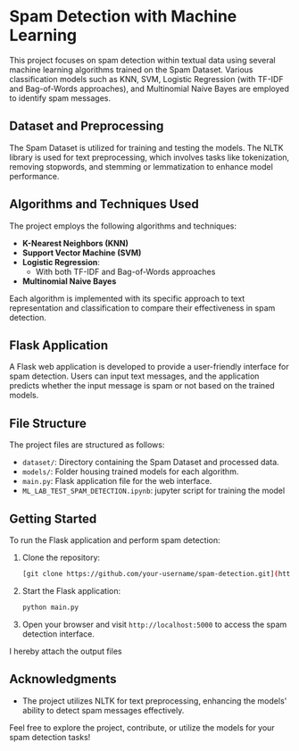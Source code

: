 # Spam Detection with Machine Learning

This project focuses on spam detection within textual data using several machine learning algorithms trained on the Spam Dataset. Various classification models such as KNN, SVM, Logistic Regression (with TF-IDF and Bag-of-Words approaches), and Multinomial Naive Bayes are employed to identify spam messages.

## Dataset and Preprocessing

The Spam Dataset is utilized for training and testing the models. The NLTK library is used for text preprocessing, which involves tasks like tokenization, removing stopwords, and stemming or lemmatization to enhance model performance.

## Algorithms and Techniques Used

The project employs the following algorithms and techniques:

- **K-Nearest Neighbors (KNN)**
- **Support Vector Machine (SVM)**
- **Logistic Regression**:
  - With both TF-IDF and Bag-of-Words approaches
- **Multinomial Naive Bayes**

Each algorithm is implemented with its specific approach to text representation and classification to compare their effectiveness in spam detection.

## Flask Application

A Flask web application is developed to provide a user-friendly interface for spam detection. Users can input text messages, and the application predicts whether the input message is spam or not based on the trained models.

## File Structure

The project files are structured as follows:

- `dataset/`: Directory containing the Spam Dataset and processed data.
- `models/`: Folder housing trained models for each algorithm.
- `main.py`: Flask application file for the web interface.
- `ML_LAB_TEST_SPAM_DETECTION.ipynb`: jupyter script for training the model

## Getting Started

To run the Flask application and perform spam detection:

1. Clone the repository:

    ```bash
    [git clone https://github.com/your-username/spam-detection.git](https://github.com/harish-123445/SpamGaurdian.git)
    ```
2. Start the Flask application:

    ```bash
    python main.py
    ```

4. Open your browser and visit `http://localhost:5000` to access the spam detection interface.


I hereby attach the output files

## Acknowledgments

- The project utilizes NLTK for text preprocessing, enhancing the models' ability to detect spam messages effectively.

Feel free to explore the project, contribute, or utilize the models for your spam detection tasks!
